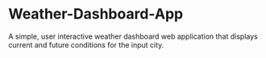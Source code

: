 # Weather-Dashboard-App

A simple, user interactive weather dashboard web application that displays current and future conditions for the input city. 

